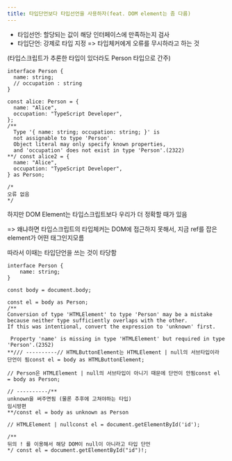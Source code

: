 ```yaml
---
title: 타입단언보다 타입선언을 사용하자(feat. DOM element는 좀 다름)
---
```


- 타입선언: 할당되는 값이 해당 인터페이스에 만족하는지 검사
- 타입단언: 강제로 타입 지정 => 타입체커에게 오류를 무시하라고 하는 것

(타입스크립트가 추론한 타입이 있더라도 Person 타입으로 간주)

```tsx
interface Person {
  name: string;
  // occupation : string
}

const alice: Person = {
  name: "Alice",
  occupation: "TypeScript Developer",
};
/**
  Type '{ name: string; occupation: string; }' is
  not assignable to type 'Person'.
  Object literal may only specify known properties,
  and 'occupation' does not exist in type 'Person'.(2322)
**/ const alice2 = {
  name: "Alice",
  occupation: "TypeScript Developer",
} as Person;

/*
오류 없음
*/
```

하지만 DOM Element는 타입스크립트보다 우리가 더 정확할 때가 있음

=> 왜냐하면 타입스크립트의 타입체커는 DOM에 접근하지 못해서, 지금 ref를 잡은 element가 어떤 태그인지모름

따라서 이때는 타입단언을 쓰는 것이 타당함

```tsx
interface Person {
    name: string;
}

const body = document.body;

const el = body as Person;
/**
Conversion of type 'HTMLElement' to type 'Person' may be a mistake
because neither type sufficiently overlaps with the other.
If this was intentional, convert the expression to 'unknown' first.

 Property 'name' is missing in type 'HTMLElement' but required in type 'Person'.(2352)
**/// ----------// HTMLButtonElement는 HTMLElement | null의 서브타입이라 단언이 됨const el = body as HTMLButtonElement;

// Person은 HTMLElement | null의 서브타입이 아니기 때문에 단언이 안됨const el = body as Person;

// ----------/**
unknown을 써주면됨 (물론 추후에 고쳐야하는 타입)
임시방편
**/const el = body as unknown as Person
```

```tsx
// HTMLElement | nullconst el = document.getElementById('id');

/**
뒤의 ! 를 이용해서 해당 DOM이 null이 아니라고 타입 단언
*/ const el = document.getElementById("id")!;
```
